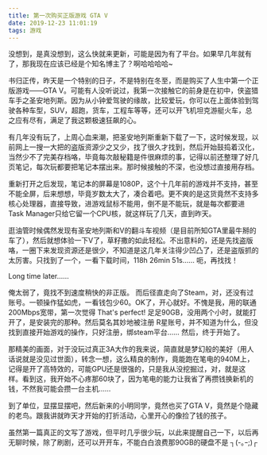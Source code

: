 ```yaml
---
title: 第一次购买正版游戏 GTA V
date: 2019-12-23 11:01:19
tags: 游戏
---
```

没想到，是真没想到，这么快就来更新，可能是因为有了平台。如果早几年就有了，那我现在应该已经是个知名博主了？啊哈哈哈哈~
<!-- more -->
书归正传，昨天是一个特别的日子，不是特别在冬至，而是购买了人生中第一个正版游戏——GTA V。可能有人没听说过，我第一次接触它的前身是在初中，侠盗猎车手之圣安地列斯。因为从小钟爱驾驶的缘故，比较爱玩，你可以在上面体验到驾驶各种车型，SUV，超跑，货车，工程车等等，还可以开飞机坦克游艇火车，总之应有尽有，满足了我这颗极速狂飙的心。

有几年没有玩了，上周心血来潮，把圣安地列斯重新下载了一下，这时候发现，以前网上一搜一大把的盗版资源少之又少，找了很久才找到，然后开始鼓捣着汉化，当然少不了完美存档咯，毕竟每次敲秘籍是件很麻烦的事，记得以前还整理了好几页笔记，每次玩都要把笔记本摆出来。那时候接触的不深，也没想过直接用存档。

重新打开之后发现，笔记本的屏幕是1080P，这个十几年前的游戏并不支持，甚至不能全屏，后来想想，毕竟岁数太大了，凑合着吧。更不爽的是这货竟然不支持多核心处理器，直接导致，进游戏鼠标不能用，倒不是不能玩，就是每次都要进Task Manager只给它留一个CPU核，就这样玩了几天，直到昨天。

逛油管时候偶然发现有圣安地列斯和V的翻斗车视频（是目前所知GTA里最牛掰的车了），然后就想体验一下V了，草籽撒的如此轻松。不出意料的，还是先找盗版咯，一圈下来发现资源还是很少，不知道是这几年关注得少凹凸了，还是盗版抓的太厉害。只找到了一个，一看下载时间，118h 26min 51s…… 呃，再找找！

Long time later……

俺太弱了，竟找不到速度稍快的非正版。 而后径直走向了Steam，对，还没有过账号。一顿操作猛如虎，一看钱包少60。OK了，开心就好。不愧是我，用的联通200Mbps宽带，第一次觉得 That's perfect! 足足90GB，没用两个小时，就能打开了，是安装完的那种。然后莫名其妙地被注册 R星账号，并不知道为什么，但没找到直接开始游戏的操作，只好注册，绑steam平台…… 然后，终于开始了。

那精美的画面，对于没玩过真正3A大作的我来说，简直就是梦幻般的美好（用人话说就是没见过世面），转念一想，这么精良的制作，竟能跑在笔电的940M上，记得是开了高特效的，可能GPU还是很强的，只是我从没挖掘过，对，就是这样。看到这，我开始不心疼那60块了，因为笔电的能力让我省了再攒钱换新机的钱，不然我可能会攒一台主机……

到了单位，显摆显摆吧，然后新来的小明同学，竟然也买了GTA V，竟然是个隐藏的老鸟。跟我讲就昨天才开始的打折活动，心里开心的像捡了钱的孩子。

虽然第一篇真正的文写了游戏，但平时几乎很少玩，以此来提醒自己一下，以后再无聊时候，除了刷剧，还可以开开车，不能白白浪费那90GB的硬盘不是 ┐(-｡ｰ;)┌
